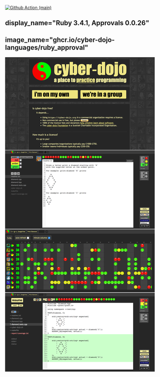 [![Github Action (main)](https://github.com/cyber-dojo-languages/ruby-approval/actions/workflows/main.yml/badge.svg)](https://github.com/cyber-dojo-languages/ruby-approval/actions)

## display_name="Ruby 3.4.1, Approvals 0.0.26"
## image_name="ghcr.io/cyber-dojo-languages/ruby_approval"

![cyber-dojo.org home page](https://github.com/cyber-dojo/cyber-dojo/blob/master/shared/home_page_snapshot.png)